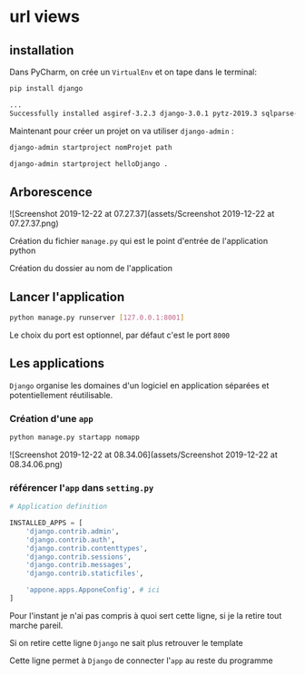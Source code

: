 # url views

## installation

Dans PyCharm, on crée un `VirtualEnv`  et on tape dans le terminal:

```bash
pip install django

...
Successfully installed asgiref-3.2.3 django-3.0.1 pytz-2019.3 sqlparse-0.3.0
```

Maintenant pour créer un projet on va utiliser `django-admin` :

```bash
django-admin startproject nomProjet path
```

```bash
django-admin startproject helloDjango .
```

## Arborescence

![Screenshot 2019-12-22 at 07.27.37](assets/Screenshot 2019-12-22 at 07.27.37.png)

Création du fichier `manage.py` qui est le point d'entrée de l'application python

Création du dossier au nom de l'application

## Lancer l'application

```bash
python manage.py runserver [127.0.0.1:8001]
```

Le choix du port est optionnel, par défaut c'est le port `8000`

## Les applications

`Django` organise les domaines d'un logiciel en application séparées et potentiellement réutilisable.

### Création d'une `app`

```bash
python manage.py startapp nomapp
```

![Screenshot 2019-12-22 at 08.34.06](assets/Screenshot 2019-12-22 at 08.34.06.png)

### référencer l'`app` dans `setting.py`

```python
# Application definition

INSTALLED_APPS = [
    'django.contrib.admin',
    'django.contrib.auth',
    'django.contrib.contenttypes',
    'django.contrib.sessions',
    'django.contrib.messages',
    'django.contrib.staticfiles',

    'appone.apps.ApponeConfig', # ici
]
```

Pour l'instant je n'ai pas compris à quoi sert cette ligne, si je la retire tout marche pareil.

Si on retire cette ligne `Django` ne sait plus retrouver le template

Cette ligne permet à `Django` de connecter l'`app` au reste du programme

